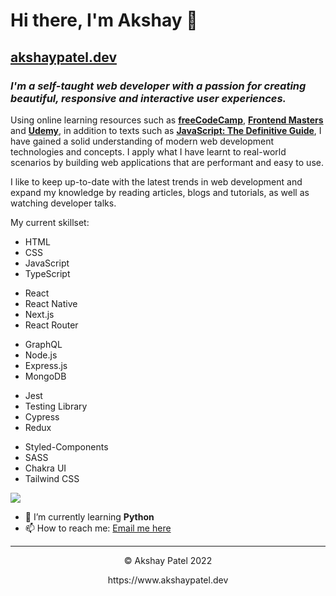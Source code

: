 # Hi there, I'm Akshay 👋

## [akshaypatel.dev](https://www.akshaypatel.dev/)

### *I'm a self-taught web developer with a passion for creating beautiful, responsive and interactive user experiences.*


Using online learning resources such as [**freeCodeCamp**](https://www.freecodecamp.org/), [**Frontend Masters**](https://frontendmasters.com/) and [**Udemy**](https://www.udemy.com/), in addition to texts such as [**JavaScript: The Definitive Guide**](https://www.oreilly.com/library/view/javascript-the-definitive/9781491952016/), I have gained a solid understanding of modern web development technologies and concepts. I apply what I have learnt to real-world scenarios by building web applications that are performant and easy to use.


I like to keep up-to-date with the latest trends in web development and expand my knowledge by reading articles, blogs and tutorials, as well as watching developer talks.


My current skillset:
<p>
<ul className='tag'>
								<li>HTML</li>
								<li>CSS</li>
								<li>JavaScript</li>
								<li>TypeScript</li>
							</ul>
							<ul className='tag'>
								<li>React</li>
								<li>React Native</li>
								<li>Next.js</li>
								<li>React Router</li>
							</ul>
							<ul className='tag'>
								<li>GraphQL</li>
								<li>Node.js</li>
								<li>Express.js</li>
								<li>MongoDB</li>
							</ul>
							<ul className='tag'>
								<li>Jest</li>
								<li>Testing Library</li>
								<li>Cypress</li>
								<li>Redux</li>
							</ul>
							<ul className='tag'>
								<li>Styled-Components</li>
								<li>SASS</li>
								<li>Chakra UI</li>
								<li>Tailwind CSS</li>
							</ul>
</p>

<img align="center" src="https://github-readme-stats.vercel.app/api/top-langs/?username=akshaypatel99&layout=compact&theme=prussian&hide_border=true" />

- 🌱 I’m currently learning **Python**
- 📫 How to reach me: [Email me here](https://www.akshaypatel.dev/contact)

---
<p align="center"> © Akshay Patel 2022</p>
<p align="center">
https://www.akshaypatel.dev
</p>

<!--
**akshaypatel99/akshaypatel99** is a ✨ _special_ ✨ repository because its `README.md` (this file) appears on your GitHub profile.

Here are some ideas to get you started:

- 🔭 I’m currently working on ...
- 🌱 I’m currently learning ...
- 👯 I’m looking to collaborate on ...
- 🤔 I’m looking for help with ...
- 💬 Ask me about ...
- 📫 How to reach me: ...
- 😄 Pronouns: ...
- ⚡ Fun fact: ...
-->
